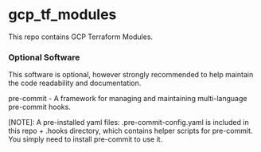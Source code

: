 # gcp_tf_modules

This repo contains GCP Terraform Modules. 


### Optional Software
This software is optional, however strongly recommended to help maintain the code readability and documentation.

pre-commit - A framework for managing and maintaining multi-language pre-commit hooks.

[NOTE]: A pre-installed yaml files: .pre-commit-config.yaml is included in this repo + .hooks directory, which contains helper scripts for pre-commit. You simply need to install pre-commit to use it.


